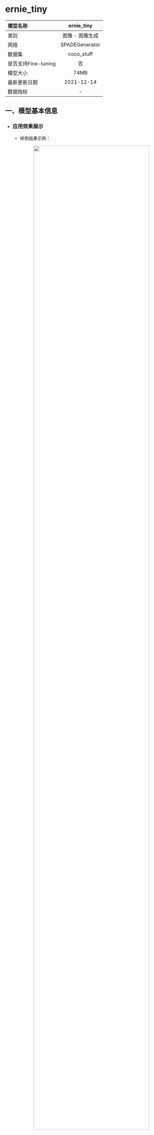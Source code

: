 # ernie_tiny

|模型名称|ernie_tiny|
| :--- | :---: |
|类别|图像 - 图像生成|
|网络|SPADEGenerator|
|数据集|coco_stuff|
|是否支持Fine-tuning|否|
|模型大小|74MB|
|最新更新日期|2021-12-14|
|数据指标|-|


## 一、模型基本信息  

- ### 应用效果展示
  - 样例结果示例：
    <p align="center">
    <img src="https://camo.githubusercontent.com/22e94b0c7278af08da8c475a3d968ba2f3cd565fcb2ad6b9a165c8a65f2d12f8/68747470733a2f2f61692d73747564696f2d7374617469632d6f6e6c696e652e63646e2e626365626f732e636f6d2f39343733313032336561623934623162393762396361383062643362333038333063393138636631363264303436626438383534306464613435303239356133"  width = "90%"  hspace='10'/>
    <br />

- ### 模型介绍

  - 本模块采用一个像素风格迁移网络 Pix2PixHD，能够根据输入的语义分割标签生成照片风格的图片。为了解决模型归一化层导致标签语义信息丢失的问题，向 Pix2PixHD 的生成器网络中添加了 SPADE（Spatially-Adaptive
      Normalization）空间自适应归一化模块，通过两个卷积层保留了归一化时训练的缩放与偏置参数的空间维度，以增强生成图片的质量。语义风格标签图像可以参考[coco_stuff数据集](https://github.com/nightrome/cocostuff)获取, 也可以通过[PaddleGAN repo中的该项目](https://github.com/PaddlePaddle/PaddleGAN/blob/87537ad9d4eeda17eaa5916c6a585534ab989ea8/docs/zh_CN/tutorials/photopen.md)来自定义生成图像进行体验。



## 二、安装

- ### 1、环境依赖  
  - ppgan

- ### 2、安装

  - ```shell
    $ hub install photopen
    ```
  - 如您安装时遇到问题，可参考：[零基础windows安装](../../../../docs/docs_ch/get_start/windows_quickstart.md)
 | [零基础Linux安装](../../../../docs/docs_ch/get_start/linux_quickstart.md) | [零基础MacOS安装](../../../../docs/docs_ch/get_start/mac_quickstart.md)

## 三、模型API预测

- ### 1、命令行预测

  - ```shell
    # Read from a file
    $ hub run photopen --input_path "/PATH/TO/IMAGE"
    ```
  - 通过命令行方式实现图像生成模型的调用，更多请见 [PaddleHub命令行指令](../../../../docs/docs_ch/tutorial/cmd_usage.rst)

- ### 2、预测代码示例

  - ```python
    import paddlehub as hub

    module = hub.Module(name="photopen")
    input_path = ["/PATH/TO/IMAGE"]
    # Read from a file
    module.photo_transfer(paths=input_path, output_dir='./transfer_result/', use_gpu=True)  
    ```

- ### 3、API

  - ```python
    photo_transfer(images=None, paths=None, output_dir='./transfer_result/', use_gpu=False, visualization=True):
    ```
    - 图像转换生成API。

    - **参数**

      - images (list\[numpy.ndarray\]): 图片数据，ndarray.shape 为 \[H, W, C\]；<br/>
      - paths (list\[str\]): 图片的路径；<br/>
      - output\_dir (str): 结果保存的路径； <br/>
      - use\_gpu (bool): 是否使用 GPU；<br/>
      - visualization(bool): 是否保存结果到本地文件夹


## 四、服务部署

- PaddleHub Serving可以部署一个在线图像转换生成服务。

- ### 第一步：启动PaddleHub Serving

  - 运行启动命令：
  - ```shell
    $ hub serving start -m photopen
    ```

  - 这样就完成了一个图像转换生成的在线服务API的部署，默认端口号为8866。

  - **NOTE:** 如使用GPU预测，则需要在启动服务之前，请设置CUDA\_VISIBLE\_DEVICES环境变量，否则不用设置。

- ### 第二步：发送预测请求

  - 配置好服务端，以下数行代码即可实现发送预测请求，获取预测结果

  - ```python
    import requests
    import json
    import cv2
    import base64


    def cv2_to_base64(image):
      data = cv2.imencode('.jpg', image)[1]
      return base64.b64encode(data.tostring()).decode('utf8')

    # 发送HTTP请求
    data = {'images':[cv2_to_base64(cv2.imread("/PATH/TO/IMAGE"))]}
    headers = {"Content-type": "application/json"}
    url = "http://127.0.0.1:8866/predict/photopen"
    r = requests.post(url=url, headers=headers, data=json.dumps(data))

    # 打印预测结果
    print(r.json()["results"])

## 五、更新历史

* 1.0.0

  初始发布

  - ```shell
    $ hub install ernie_tiny==1.1.0
    ```
